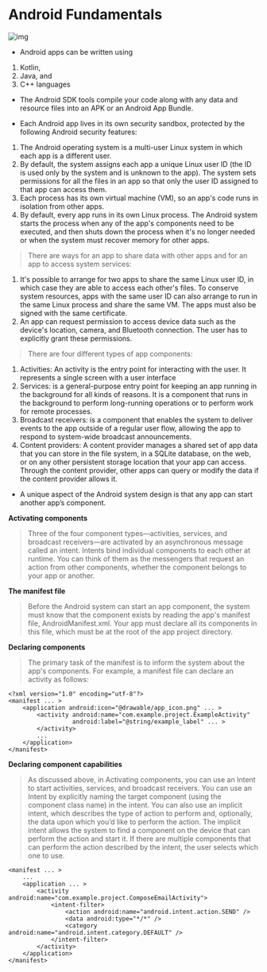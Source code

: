 # Android Fundamentals

![img](https://google-developer-training.github.io/android-developer-phone-sms-course/adf_logo.png)

- Android apps can be written using 
1. Kotlin, 
2. Java, and 
3. C++ languages

- The Android SDK tools compile your code along with any data and resource files into an APK or an Android App Bundle.

- Each Android app lives in its own security sandbox, protected by the following Android security features:
1. The Android operating system is a multi-user Linux system in which each app is a different user.
 2. By default, the system assigns each app a unique Linux user ID (the ID is used only by the system and is unknown to the app). The system sets permissions for all the files in an app so that only the user ID assigned to that app can access them.
 3. Each process has its own virtual machine (VM), so an app's code runs in isolation from other apps.
 4. By default, every app runs in its own Linux process. The Android system starts the process when any of the app's components need to be executed, and then shuts down the process when it's no longer needed or when the system must recover memory for other apps.



> There are ways for an app to share data with other apps and for an app to access system services:

1. It's possible to arrange for two apps to share the same Linux user ID, in which case they are able to access each other's files. To conserve system resources, apps with the same user ID can also arrange to run in the same Linux process and share the same VM. The apps must also be signed with the same certificate.
2. An app can request permission to access device data such as the device's location, camera, and Bluetooth connection. The user has to explicitly grant these permissions.


> There are four different types of app components:
1. Activities: An activity is the entry point for interacting with the user. It represents a single screen with a user interface
2. Services: is a general-purpose entry point for keeping an app running in the background for all kinds of reasons. It is a component that runs in the background to perform long-running operations or to perform work for remote processes.
3. Broadcast receivers: is a component that enables the system to deliver events to the app outside of a regular user flow, allowing the app to respond to system-wide broadcast announcements.
4. Content providers: A content provider manages a shared set of app data that you can store in the file system, in a SQLite database, on the web, or on any other persistent storage location that your app can access. Through the content provider, other apps can query or modify the data if the content provider allows it.

- A unique aspect of the Android system design is that any app can start another app’s component.

**Activating components**
> Three of the four component types—activities, services, and broadcast receivers—are activated by an asynchronous message called an intent. Intents bind individual components to each other at runtime. You can think of them as the messengers that request an action from other components, whether the component belongs to your app or another.

**The manifest file**
> Before the Android system can start an app component, the system must know that the component exists by reading the app's manifest file, AndroidManifest.xml. Your app must declare all its components in this file, which must be at the root of the app project directory.

**Declaring components**

> The primary task of the manifest is to inform the system about the app's components. For example, a manifest file can declare an activity as follows:

```
<?xml version="1.0" encoding="utf-8"?>
<manifest ... >
    <application android:icon="@drawable/app_icon.png" ... >
        <activity android:name="com.example.project.ExampleActivity"
                  android:label="@string/example_label" ... >
        </activity>
        ...
    </application>
</manifest>
```



**Declaring component capabilities**
> As discussed above, in Activating components, you can use an Intent to start activities, services, and broadcast receivers. You can use an Intent by explicitly naming the target component (using the component class name) in the intent. You can also use an implicit intent, which describes the type of action to perform and, optionally, the data upon which you’d like to perform the action. The implicit intent allows the system to find a component on the device that can perform the action and start it. If there are multiple components that can perform the action described by the intent, the user selects which one to use.

```
<manifest ... >
    ...
    <application ... >
        <activity android:name="com.example.project.ComposeEmailActivity">
            <intent-filter>
                <action android:name="android.intent.action.SEND" />
                <data android:type="*/*" />
                <category android:name="android.intent.category.DEFAULT" />
            </intent-filter>
        </activity>
    </application>
</manifest>


```